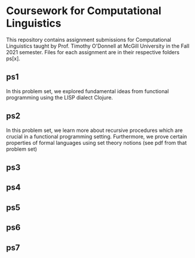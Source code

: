 # Coursework for Computational Linguistics
This repository contains assignment submissions for Computational Linguistics taught by Prof. Timothy O'Donnell at McGill University in the Fall 2021 semester.
Files for each assignment are in their respective folders ps[x].

## ps1
In this problem set, we explored fundamental ideas from functional programming using the LISP dialect Clojure.
## ps2
In this problem set, we learn more about recursive procedures which are crucial in a functional programming setting. Furthermore, we prove certain properties of formal languages using set theory notions (see pdf from that problem set)
## ps3

## ps4

## ps5

## ps6

## ps7
